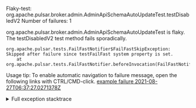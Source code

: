         
Flaky-test: org.apache.pulsar.broker.admin.AdminApiSchemaAutoUpdateTest.testDisabledV2
Number of failures: 1

org.apache.pulsar.broker.admin.AdminApiSchemaAutoUpdateTest is flaky. The testDisabledV2 test method fails sporadically.

```
org.apache.pulsar.tests.FailFastNotifier$FailFastSkipException: Skipped after failure since testFailFast system property is set.
	at org.apache.pulsar.tests.FailFastNotifier.beforeInvocation(FailFastNotifier.java:88)

```

Usage tip: To enable automatic navigation to failure message, open the following links with CTRL/CMD-click.
[example failure 2021-08-27T06:37:27.0271378Z](https://github.com/apache/pulsar/runs/3440411059?check_suite_focus=true#step:9:1005)


<details>
<summary>Full exception stacktrace</summary>
<code><pre>
org.apache.pulsar.tests.FailFastNotifier$FailFastSkipException: Skipped after failure since testFailFast system property is set.
	at org.apache.pulsar.tests.FailFastNotifier.beforeInvocation(FailFastNotifier.java:88)

</pre></code>
</details>

